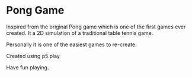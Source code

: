 # Pong Game

Inspired from the original Pong game which is one of the first games ever created. It a 2D simulation of a traditional table tennis game.

Personally it is one of the easiest games to re-create.

Created using p5.play

Have fun playing.
